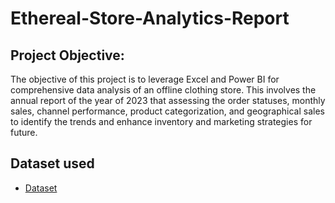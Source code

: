 # Ethereal-Store-Analytics-Report
## Project Objective:
The objective of this project is to leverage Excel and Power BI for comprehensive data analysis of an   offline clothing store. This involves the annual report of the year of 2023 that assessing the order statuses, monthly sales, channel performance, product categorization, and geographical sales to identify the trends and enhance inventory and marketing strategies for future.

## Dataset used
- <a href="https://github.com/Kish200798/Ethereal---Store-Analytics-Report/blob/main/Ethereal.xlsx">Dataset</a>
